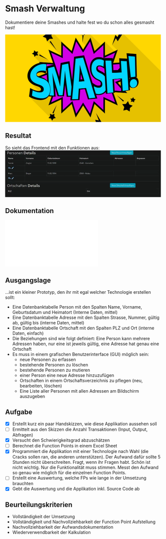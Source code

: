 # Smash Verwaltung
Dokumentiere deine Smashes und halte fest wo du schon alles gesmasht hast! 

![](docs/smash.jpg)

## Resultat 
So sieht das Frontend mit den Funktionen aus: 
![](docs/screenshot.png)

## Dokumentation 
![Dokumentation als PDF](docs/Dok.pdf)

## Ausgangslage

...ist ein kleiner Prototyp, den ihr mit egal welcher Technologie erstellen sollt:

- Eine Datenbanktabelle Person mit den Spalten Name, Vorname, Geburtsdatum und Heimatort (Interne Daten, mittel)
- Eine Datenbanktabelle Adresse mit den Spalten Strasse, Nummer, gültig ab, gültig bis (interne Daten, mittel)
- Eine Datenbanktabelle Ortschaft mit den Spalten PLZ und Ort (interne Daten, einfach)
- Die Beziehungen sind wie folgt definiert: Eine Person kann mehrere Adressen haben, nur eine ist jeweils gültig, eine Adresse hat genau eine Ortschaft
- Es muss in einem grafischen Benutzerinterface (GUI) möglich sein: 
    - neue Personen zu erfassen
    - bestehende Personen zu löschen
    - bestehende Personen zu mutieren
    - einer Person eine neue Adresse hinzuzufügen
    - Ortschaften in einem Ortschaftsverzeichnis zu pflegen (neu, bearbeiten, löschen)
    - Eine Liste aller Personen mit allen Adressen am Bildschirm auszugeben

## Aufgabe

- [x] Erstellt kurz ein paar Handskizzen, wie diese Applikation aussehen soll
- [ ] Ermittelt aus den Skizzen die Anzahl Transaktionen (Input, Output, Abfragen)
- [x] Versucht den Schwierigkeitsgrad abzuschätzen
- [ ] Berechnet die Function Points in einem Excel Sheet
- [x] Programmiert die Applikation mit einer Technologie nach Wahl (die Cracks sollen ran, die anderen unterstützen). Der Aufwand dafür sollte 5 Stunden nicht überschreiten. Fragt, wenn ihr Fragen habt. Schön ist nicht wichtig. Nur die Funktionalität muss stimmen. Messt den Aufwand so genau wie möglich für die einzelnen Function Points.
- [ ] Erstellt eine Auswertung, welche FPs wie lange in der Umsetzung brauchten
- [x] Gebt die Auswertung und die Applikation inkl. Source Code ab

## Beurteilungskriterien

* Vollständigkeit der Umsetzung
* Vollständigkeit und Nachvollziehbarkeit der Function Point Aufstellung
* Nachvollziehbarkeit der Aufwandsdokumentation
* Wiederverwendbarkeit der Kalkulation
